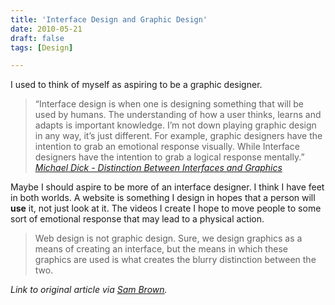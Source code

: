 ```yaml
---
title: 'Interface Design and Graphic Design'
date: 2010-05-21
draft: false
tags: [Design]

---
```


I used to think of myself as aspiring to be a graphic designer.

> “Interface design is when one is designing something that will be used by humans. The understanding of how a user thinks, learns and adapts is important knowledge. I’m not down playing graphic design in any way, it’s just different. For example, graphic designers have the intention to grab an emotional response visually. While Interface designers have the intention to grab a logical response mentally.” _[Michael Dick - Distinction Between Interfaces and Graphics](http://m1k3.net/archives/distinction_between_interfaces_and_graphics)_

Maybe I should aspire to be more of an interface designer. I think I have feet in both worlds. A website is something I design in hopes that a person will **use** it, not just look at it. The videos I create I hope to move people to some sort of emotional response that may lead to a physical action.

> Web design is not graphic design. Sure, we design graphics as a means of creating an interface, but the means in which these graphics are used is what creates the blurry distinction between the two.

_Link to original article via [Sam Brown](http://sam.brown.tc/entry/430/the-difference-between-a-graphic-designer-interface-designer)._